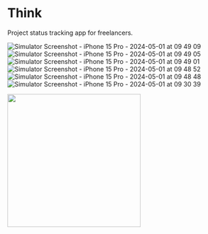 # Think
Project status tracking app for freelancers.

![Simulator Screenshot - iPhone 15 Pro - 2024-05-01 at 09 49 09](https://github.com/lepranby/think/assets/113884557/452f2bd7-1423-43fc-a10e-b289c86c6b03)
![Simulator Screenshot - iPhone 15 Pro - 2024-05-01 at 09 49 05](https://github.com/lepranby/think/assets/113884557/6bd84ab9-71c5-47f0-9b32-e36b3c2ebe42)
![Simulator Screenshot - iPhone 15 Pro - 2024-05-01 at 09 49 01](https://github.com/lepranby/think/assets/113884557/b6852435-d8a9-4fcc-9087-3ff98739db97)
![Simulator Screenshot - iPhone 15 Pro - 2024-05-01 at 09 48 52](https://github.com/lepranby/think/assets/113884557/00b28770-b53d-4e1f-ba08-35348b082371)
![Simulator Screenshot - iPhone 15 Pro - 2024-05-01 at 09 48 48](https://github.com/lepranby/think/assets/113884557/dfd0d0f1-e27a-4f5a-a44c-d73a618357ee)
![Simulator Screenshot - iPhone 15 Pro - 2024-05-01 at 09 30 39](https://github.com/lepranby/think/assets/113884557/54773c26-ae3d-4435-ad17-1d8c4e4a10fe)


<img src="https://github.com/lepranby/think/assets/113884557/452f2bd7-1423-43fc-a10e-b289c86c6b03" width="300"/>
